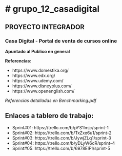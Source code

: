 <h1># grupo_12_casadigital</h1>
<h2>PROYECTO INTEGRADOR</h2>
<h3>Casa Digital - Portal de venta de cursos online</h3>
<p><b>Apuntado al Publico en general</b></p>
<p><b>Referencias:</b></p>
<ul>
<li>https://www.domestika.org/</li>
<li>https://www.edx.org/</li>
<li>https://www.udemy.com/</li>
<li>https://www.disneyplus.com/</li>
<li>https://www.openenglish.com/</li>
</ul>
<p><i> Referencias detalladas en Benchmarking.pdf </i></p>
<h2> Enlaces a tablero de trabajo: </h2>
<ul>
<li>Sprint#01: https://trello.com/b/pYS1lmjc/sprint-1 </li>
<li>Sprint#02: https://trello.com/b/TxZxe6u1/sprint-2 </li>
<li>Sprint#03: https://trello.com/b/JywjZLq1/sprint-3 </li>
<li>Sprint#04: https://trello.com/b/yDLyW6cR/sprint-4 </li>
<li>Sprint#05: https://trello.com/b/6978EIPI/sprint-5 </li>
</ul>

